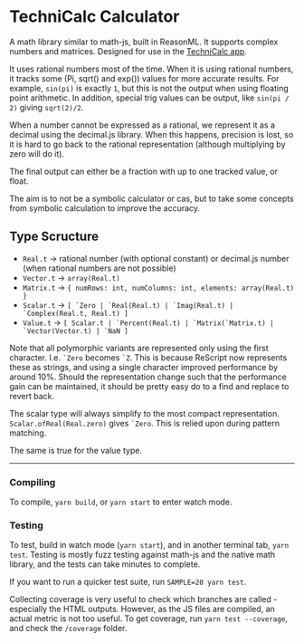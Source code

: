 # TechniCalc Calculator

A math library similar to math-js, built in ReasonML. It supports complex numbers and matrices. Designed for use in the [TechniCalc app](https://apps.apple.com/gb/app/technicalc-calculator/id1504965415).

It uses rational numbers most of the time. When it is using rational numbers, it tracks some (Pi, sqrt() and exp()) values for more accurate results. For example, `sin(pi)` is exactly `1`, but this is not the output when using floating point arithmetic. In addition, special trig values can be output, like `sin(pi / 2)` giving `sqrt(2)/2`.

When a number cannot be expressed as a rational, we represent it as a decimal using the decimal.js library. When this happens, precision is lost, so it is hard to go back to the rational representation (although multiplying by zero will do it).

The final output can either be a fraction with up to one tracked value, or float.

The aim is to not be a symbolic calculator or cas, but to take some concepts from symbolic calculation to improve the accuracy.

## Type Scructure

- `Real.t` -> rational number (with optional constant) or decimal.js number (when rational numbers are not possible)
- `Vector.t` -> `array(Real.t)`
- `Matrix.t` -> `{ numRows: int, numColumns: int, elements: array(Real.t) }`
- `Scalar.t` -> `` [ `Zero | `Real(Real.t) | `Imag(Real.t) | `Complex(Real.t, Real.t) ] ``
- `Value.t` -> `` [ Scalar.t | `Percent(Real.t) | `Matrix(`Matrix.t) | `Vector(Vector.t) | `NaN ] ``

Note that all polymorphic variants are represented only using the first character. I.e. `` `Zero `` becomes `` `Z ``. This is because ReScript now represents these as strings, and using a single character improved performance by around 10%. Should the representation change such that the performance gain can be maintained, it should be pretty easy do to a find and replace to revert back.

The scalar type will always simplify to the most compact representation. `Scalar.ofReal(Real.zero)` gives `` `Zero ``. This is relied upon during pattern matching.

The same is true for the value type.

---

### Compiling

To compile, `yarn build`, or `yarn start` to enter watch mode.

### Testing

To test, build in watch mode (`yarn start`), and in another terminal tab, `yarn test`. Testing is mostly fuzz testing against math-js and the native math library, and the tests can take minutes to complete.

If you want to run a quicker test suite, run `SAMPLE=20 yarn test`.

Collecting coverage is very useful to check which branches are called - especially the HTML outputs. However, as the JS files are compiled, an actual metric is not too useful. To get coverage, run `yarn test --coverage`, and check the `/coverage` folder.
